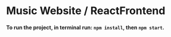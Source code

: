 # Music Website / ReactFrontend

#### To run the project, in terminal run: `npm install`, then `npm start`.
